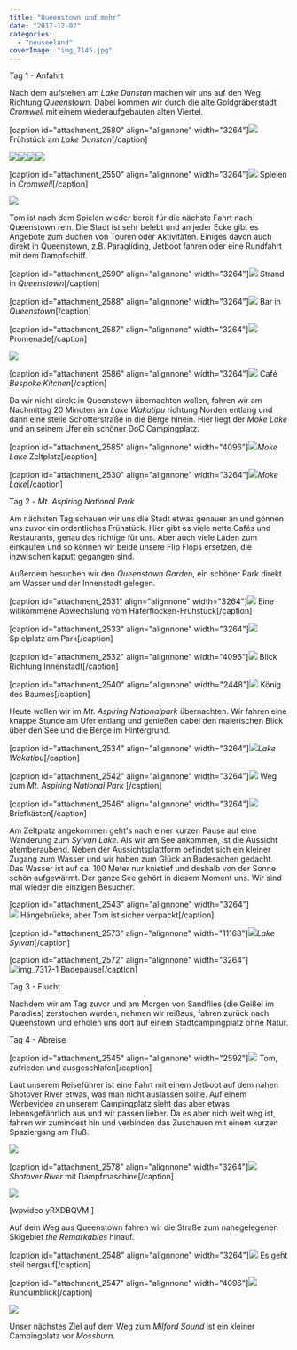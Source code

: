 ```yaml
---
title: "Queenstown und mehr"
date: "2017-12-02"
categories: 
  - "neuseeland"
coverImage: "img_7145.jpg"
---
```


Tag 1 - Anfahrt

Nach dem aufstehen am _Lake Dunstan_ machen wir uns auf den Weg Richtung _Queenstown_. Dabei kommen wir durch die alte Goldgräberstadt _Cromwell_ mit einem wiederaufgebauten alten Viertel.

\[caption id="attachment\_2580" align="alignnone" width="3264"\]![](images/img_7104.jpg) Frühstück am _Lake Dunstan_\[/caption\]

![](images/img_7116.jpg)![](images/img_7133.jpg)![](images/img_7134.jpg)![](images/img_7113.jpg)

\[caption id="attachment\_2550" align="alignnone" width="3264"\]![](images/img_7131.jpg) Spielen in _Cromwell_\[/caption\]

![](images/img_7108.jpg)

Tom ist nach dem Spielen wieder bereit für die nächste Fahrt nach Queenstown rein. Die Stadt ist sehr belebt und an jeder Ecke gibt es Angebote zum Buchen von Touren oder Aktivitäten. Einiges davon auch direkt in Queenstown, z.B. Paragliding, Jetboot fahren oder eine Rundfahrt mit dem Dampfschiff.

\[caption id="attachment\_2590" align="alignnone" width="3264"\]![](images/img_7146.jpg) Strand in _Queenstown_\[/caption\]

\[caption id="attachment\_2588" align="alignnone" width="3264"\]![](images/img_7144.jpg) Bar in _Queenstown_\[/caption\]

\[caption id="attachment\_2587" align="alignnone" width="3264"\]![](images/img_7145.jpg) Promenade\[/caption\]

![](images/img_7142.jpg)

\[caption id="attachment\_2586" align="alignnone" width="3264"\]![](images/img_7152.jpg) Café _Bespoke Kitchen_\[/caption\]

Da wir nicht direkt in Queenstown übernachten wollen, fahren wir am Nachmittag 20 Minuten am _Lake Wakatipu_ richtung Norden entlang und dann eine steile Schotterstraße in die Berge hinein. Hier liegt der _Moke Lake_ und an seinem Ufer ein schöner DoC Campingplatz.

\[caption id="attachment\_2585" align="alignnone" width="4096"\]![](images/img_7153.jpg)_Moke Lake_ Zeltplatz\[/caption\]

\[caption id="attachment\_2530" align="alignnone" width="3264"\]![](images/img_7165.jpg)_Moke Lake_\[/caption\]

Tag 2 - _Mt. Aspiring National Park_

Am nächsten Tag schauen wir uns die Stadt etwas genauer an und gönnen uns zuvor ein ordentliches Frühstück. Hier gibt es viele nette Cafés und Restaurants, genau das richtige für uns. Aber auch viele Läden zum einkaufen und so können wir beide unsere Flip Flops ersetzen, die inzwischen kaputt gegangen sind.

Außerdem besuchen wir den _Queenstown Garden_, ein schöner Park direkt am Wasser und der Innenstadt gelegen.

\[caption id="attachment\_2531" align="alignnone" width="3264"\]![](images/img_7167.jpg) Eine willkommene Abwechslung vom Haferflocken-Frühstück\[/caption\]

\[caption id="attachment\_2533" align="alignnone" width="3264"\]![](images/img_7177.jpg) Spielplatz am Park\[/caption\]

\[caption id="attachment\_2532" align="alignnone" width="4096"\]![](images/img_7186.jpg) Blick Richtung Innenstadt\[/caption\]

\[caption id="attachment\_2540" align="alignnone" width="2448"\]![](images/img_7192.jpg) König des Baumes\[/caption\]

Heute wollen wir im _Mt. Aspiring Nationalpark_ übernachten. Wir fahren eine knappe Stunde am Ufer entlang und genießen dabei den malerischen Blick über den See und die Berge im Hintergrund.

\[caption id="attachment\_2534" align="alignnone" width="3264"\]![](images/img_7214.jpg)_Lake Wakatipu_\[/caption\]

\[caption id="attachment\_2542" align="alignnone" width="3264"\]![](images/img_7252-1.jpg) Weg zum _Mt. Aspiring National Park_ \[/caption\]

\[caption id="attachment\_2546" align="alignnone" width="3264"\]![](images/img_7283-1.jpg) Briefkästen\[/caption\]

Am Zeltplatz angekommen geht's nach einer kurzen Pause auf eine Wanderung zum _Sylvan Lake_. Als wir am See ankommen, ist die Aussicht atemberaubend. Neben der Aussichtsplattform befindet sich ein kleiner Zugang zum Wasser und wir haben zum Glück an Badesachen gedacht. Das Wasser ist auf ca. 100 Meter nur knietief und deshalb von der Sonne schön aufgewärmt. Der ganze See gehört in diesem Moment uns. Wir sind mal wieder die einzigen Besucher.

\[caption id="attachment\_2543" align="alignnone" width="3264"\]  
![](images/img_7300-1.jpg) Hängebrücke, aber Tom ist sicher verpackt\[/caption\]

\[caption id="attachment\_2573" align="alignnone" width="11168"\]![](images/img_7311-2.jpg)_Lake Sylvan_\[/caption\]

\[caption id="attachment\_2572" align="alignnone" width="3264"\]![img_7317-1](images/img_7317-1.jpg) Badepause\[/caption\]

Tag 3 - Flucht

Nachdem wir am Tag zuvor und am Morgen von Sandflies (die Geißel im Paradies) zerstochen wurden, nehmen wir reißaus, fahren zurück nach Queenstown und erholen uns dort auf einem Stadtcampingplatz ohne Natur.

Tag 4 - Abreise

\[caption id="attachment\_2545" align="alignnone" width="2592"\]![](images/img_3306.jpg) Tom, zufrieden und ausgeschlafen\[/caption\]

Laut unserem Reiseführer ist eine Fahrt mit einem Jetboot auf dem nahen Shotover River etwas, was man nicht auslassen sollte. Auf einem Werbevideo an unserem Campingplatz sieht das aber etwas lebensgefährlich aus und wir passen lieber. Da es aber nich weit weg ist, fahren wir zumindest hin und verbinden das Zuschauen mit einem kurzen Spaziergang am Fluß.

![](images/img_7408.jpg)

\[caption id="attachment\_2578" align="alignnone" width="3264"\]![](images/img_7409.jpg)_Shotover River_ mit Dampfmaschine\[/caption\]

![](images/img_7405.jpg)

\[wpvideo yRXDBQVM \]

Auf dem Weg aus Queenstown fahren wir die Straße zum nahegelegenen Skigebiet _the Remarkables_ hinauf.

\[caption id="attachment\_2548" align="alignnone" width="3264"\]![](images/img_7423.jpg) Es geht steil bergauf\[/caption\]

\[caption id="attachment\_2547" align="alignnone" width="4096"\]![](images/img_7427.jpg) Rundumblick\[/caption\]

![](images/img_7412-1.jpg)

Unser nächstes Ziel auf dem Weg zum _Milford Sound_ ist ein kleiner Campingplatz vor _Mossburn_.
